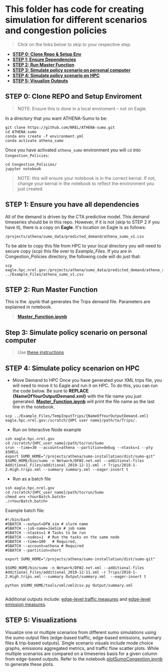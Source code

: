 # This folder has code for creating simulation for different scenarios and congestion policies
> Click on the links below to skip to your respective step.
- [**STEP 0: Clone Repo & Setup Env**](https://github.com/NREL/ATHENA-sumo/blob/master/Congestion_Policies/README.md#step-0-clone-repo-and-setup-enviroment)
- [**STEP 1: Ensure Dependencies**](https://github.com/NREL/ATHENA-sumo/blob/master/Congestion_Policies/README.md#step-1-ensure-you-have-all-dependencies)
- [**STEP 2: Run Master Function**](https://github.com/NREL/ATHENA-sumo/blob/master/Congestion_Policies/README.md#step-2-run-master-function)
- [**STEP 3: Simulate policy scenario on personal computer**](https://github.com/NREL/ATHENA-sumo/blob/master/Congestion_Policies/README.md#step-3-simulate-policy-scenario-on-personal-computer)
- [**STEP 4: Simulate policy scenario on HPC**](https://github.com/NREL/ATHENA-sumo/tree/master/Congestion_Policies#step-4-simulate-policy-scenarion-on-HPC)
- [**STEP 5: Visualize Outputs**](https://github.com/NREL/ATHENA-sumo/blob/master/Congestion_Policies/README.md#step-5-visualizations)
## STEP 0: Clone REPO and Setup Enviroment
> NOTE: Ensure this is done in a local enviroment – not on Eagle.

In a directory that you want ATHENA-Sumo to be:
```linux  
git clone https://github.com/NREL/ATHENA-sumo.git
cd ATHENA-sumo
conda env create -f environment.yml 
conda activate athena_sumo 
```
Once you have activated ```athena_sumo``` environment you will ```cd``` into ```Congestion_Policies```:

```git
cd Congestion_Policies/
jupyter notebook
```
> NOTE: this will ensure your notebook is in the correct kernal. If not, change your kernal in the notebook to reflect the environment you just created.



## STEP 1: Ensure you have all dependencies

All of the demand is driven by the CTA predictive model. This demand timeseries should be in this repo. However, if it is not (skip to STEP 2 if you have it), there is a copy on **Eagle**. It's location on Eagle is as follows:
```linux  
/projects/athena/sumo_data/predicted_demand/athena_sumo_v1.csv
```

To be able to copy this file from HPC to your local directory you will need to secure copy (scp) this file over to *Example_Files*. If you are in Congestion_Policies directory, the following code will do just that:
```linux  
scp eagle.hpc.nrel.gov:/projects/athena/sumo_data/predicted_demand/athena_sumo_v1.csv ../Example_Files/athena_sumo_v1.csv
```

## STEP 2: Run Master Function   
This is the .ipynb that generates the Trips demand file. Parameters are explained in notebook.
>  [**Master_Function.ipynb**](Master_Function.ipynb)

## Step 3: Simulate policy scenario on personal computer
> Use [these instructions](https://github.com/NREL/ATHENA-sumo/tree/master/Process_SUMO_output)

## STEP 4: Simulate policy scenarion on HPC
- Move Demand to HPC
Once you have generated your XML trips file, you will need to move it to Eagle and run it on HPC. To do this, you can run the code below. Be sure to **REPLACE {NameOfYourOutputDemand.xml}** with the file name you just generated. [**Master_Function.ipynb**](Master_Function.ipynb) will print the file name as the last line in the notebook.
```linux
scp ../Example_Files/TempInputTrips/{NameOfYourOutputDemand.xml} eagle.hpc.nrel.gov:/scratch/{HPC user name}/path/to/Trips/.

```

- Run on Interactive Node example
```linux
ssh eagle.hpc.nrel.gov
cd /scratch/{HPC_user_name}/path/to/run/Sumo
srun --time=30 --account=athena --partition=debug --ntasks=1 --pty $SHELL
export SUMO_HOME="/projects/athena/sumo-installation/dist/sumo-git"
$SUMO_HOME/bin/sumo -n Network/DFW2.net.xml --additional-files Additional_Files/additional_2019-12-11.xml -r Trips/2018-1-2.High.trips.xml --summary summary.xml --eager-insert t
```

- Run as a batch file 
```linux
ssh eagle.hpc.nrel.gov
cd /scratch/{HPC_user_name}/path/to/run/Sumo
chmod u+x <YourBatch.batch>
./<YourBatch.batch>
```
Example batch file:
```linux
#!/bin/bash
#SBATCH --output=DFW_sim # slurm name
#SBATCH --job-name=JoeSim # job name
#SBATCH --ntasks=1 # Tasks to be run
#SBATCH --nodes=1  # Run the tasks on the same node
#SBATCH --time=100   # Required,
#SBATCH --account=athena # Required
#SBATCH --partition=short

export SUMO_HOME="/projects/athena/sumo-installation/dist/sumo-git"

$SUMO_HOME/bin/sumo -n Network/DFW2.net.xml --additional-files Additional_Files/additional_2019-12-11.xml -r Trips/2018-1-2.High.trips.xml --summary Output/summary.xml  --eager-insert t

python $SUMO_HOME/tools/xml/xml2csv.py Output/summary.xml


```

Additional outputs include: [edge-level traffic measures](https://sumo.dlr.de/docs/Simulation/Output/Lane-_or_Edge-based_Traffic_Measures.html) and [edge-level emission measures](https://sumo.dlr.de/docs/Simulation/Output/Lane-_or_Edge-based_Emissions_Measures.html).

## STEP 5: Visualizations 
 Visualize one or multiple scenarios from different sumo simulations using the sumo output files (edge-based traffic, edge-based emissions, summary files & trip-based outputs). Single scenario visuals include mode choice graphs, emissions aggregated metrics, and traffic flow scatter plots. While multiple scenarios are compared on a timeseries basis for a given column from edge-based outputs. Refer to the notebook [plotSumoCongestion.ipynb](https://github.com/NREL/ATHENA-sumo/blob/JU_branch/Congestion_Policies/plotSumoCongestion.ipynb) to generate these plots.

